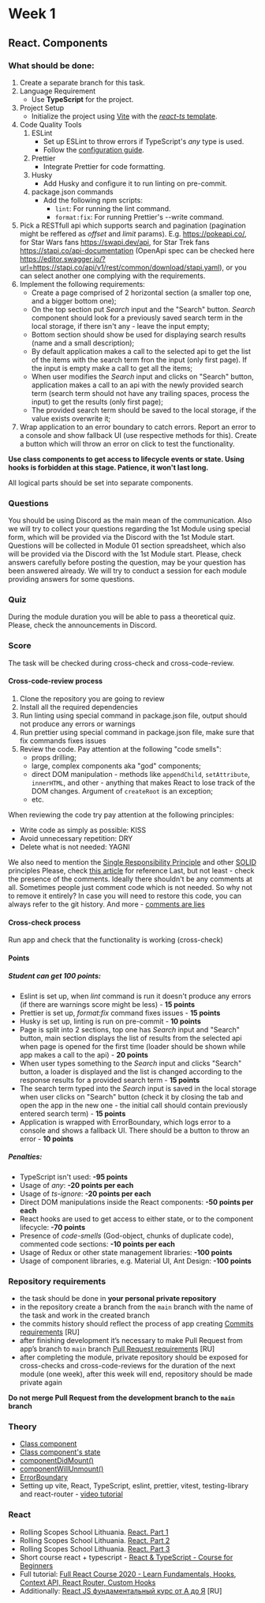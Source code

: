 # Week 1

## React. Components

### What should be done:

1. Create a separate branch for this task.
2. Language Requirement
   - Use **TypeScript** for the project.
3. Project Setup
   - Initialize the project using [Vite](https://vitejs.dev/guide/) with the [*react-ts* template](https://vite.new/react-ts).
4. Code Quality Tools
    1. ESLint
       - Set up ESLint to throw errors if TypeScript's *any* type is used.
       - Follow the [configuration guide](https://github.com/rolling-scopes-school/tasks/blob/master/react/modules/module01/configs.md).
    2. Prettier
       - Integrate Prettier for code formatting.
    3. Husky
       - Add Husky and configure it to run linting on pre-commit.
    4. package.json commands
       - Add the following npm scripts:
           - `lint`: For running the lint command.
           - `format:fix`: For running Prettier's --write command.
5. Pick a RESTfull api which supports search and pagination (pagination might be reffered as *offset* and *limit* params). E.g. https://pokeapi.co/, for Star Wars fans https://swapi.dev/api, for Star Trek fans https://stapi.co/api-documentation (OpenApi spec can be checked here https://editor.swagger.io/?url=https://stapi.co/api/v1/rest/common/download/stapi.yaml), or you can select another one complying with the requirements.
6. Implement the following requirements:
   - Create a page comprised of 2 horizontal section (a smaller top one, and a bigger bottom one);
   - On the top section put *Search* input and the "Search" button. *Search* component should look for a previously saved search term in the local storage, if there isn't any - leave the input empty;
   - Bottom section should show be used for displaying search results (name and a small description);
   - By default application makes a call to the selected api to get the list of the items with the search term fron the input (only first page). If the input is empty make a call to get all the items;
   - When user modifies the *Search* input and clicks on "Search" button, application makes a call to an api with the newly provided search term (search term should not have any trailing spaces, process the input) to get the results (only first page);
   - The provided search term should be saved to the local storage, if the value exists overwrite it;
7. Wrap application to an error boundary to catch errors. Report an error to a console and show fallback UI (use respective methods for this). Create a button which will throw an error on click to test the functionality.

**Use class components to get access to lifecycle events or state. Using hooks is forbidden at this stage. Patience, it won't last long.**

All logical parts should be set into separate components.

### Questions
You should be using Discord as the main mean of the communication.
Also we will try to collect your questions regarding the 1st Module using special form, which will be provided via the Discord with the 1st Module start. Questions will be collected in Module 01 section spreadsheet, which also will be provided via the Discord with the 1st Module start. Please, check answers carefully before posting the question, may be your question has been answered already.
We will try to conduct a session for each module providing answers for some questions.

### Quiz
During the module duration you will be able to pass a theoretical quiz. Please, check the announcements in Discord.

### Score
The task will be checked during cross-check and cross-code-review.

#### Cross-code-review process
1. Clone the repository you are going to review
2. Install all the required dependencies
3. Run linting using special command in package.json file, output should not produce any errors or warnings
4. Run prettier using special command in package.json file, make sure that fix commands fixes issues
5. Review the code. Pay attention at the following "code smells":
   - props drilling;
   - large, complex components aka "god" components;
   - direct DOM manipulation - methods like `appendChild`, `setAttribute`, `innerHTML`, and other - anything that makes React to lose track of the DOM changes. Argument of `createRoot` is an exception;
   - etc.

When reviewing the code try pay attention at the following principles:
- Write code as simply as possible: KISS
- Avoid unnecessary repetition: DRY
- Delete what is not needed: YAGNI

We also need to mention the [Single Responsibility Principle](https://en.wikipedia.org/wiki/Single-responsibility_principle) and other [SOLID](https://en.wikipedia.org/wiki/SOLID) principles
Please, check [this article](https://dmitripavlutin.com/7-architectural-attributes-of-a-reliable-react-component/) for reference
Last, but not least - check the presence of the comments. Ideally there shouldn't be any comments at all. Sometimes people just comment code which is not needed. So why not to remove it entirely? In case you will need to restore this code, you can always refer to the git history. And more - [comments are lies](https://blog.devgenius.io/code-should-be-the-one-version-of-the-truth-dont-add-comments-b0bcd8631a9a)

#### Cross-check process
Run app and check that the functionality is working (cross-check)

#### Points
##### Student can get 100 points:
- Eslint is set up, when *lint* command is run it doesn't produce any errors (if there are warnings score might be less) - **15 points**
- Prettier is set up, *format:fix* command fixes issues - **15 points**
- Husky is set up, linting is run on pre-commit - **10 points**
- Page is split into 2 sections, top one has *Search* input and "Search" button, main section displays the list of results from the selected api when page is opened for the first time (loader should be shown while app makes a call to the api) - **20 points**
- When user types something to the *Search* input and clicks "Search" button, a loader is displayed and the list is changed according to the response results for a provided search term - **15 points**
- The search term typed into the *Search* input is saved in the local storage when user clicks on "Search" button (check it by closing the tab and open the app in the new one - the initial call should contain previously entered search term) - **15 points**
- Application is wrapped with ErrorBoundary, which logs error to a console and shows a fallback UI. There should be a button to throw an error - **10 points**

##### Penalties:
- TypeScript isn't used: **-95 points**
- Usage of *any*: **-20 points per each**
- Usage of *ts-ignore*: **-20 points per each**
- Direct DOM manipulations inside the React components: **-50 points per each**
- React hooks are used to get access to either state, or to the component lifecycle: **-70 points**
- Presence of *code-smells* (God-object, chunks of duplicate code), commented code sections: **-10 points per each**
- Usage of Redux or other state management libraries: **-100 points**
- Usage of component libraries, e.g. Material UI, Ant Design: **-100 points**

### Repository requirements

- the task should be done in **your personal private repository** 
- in the repository create a branch from the `main` branch with the name of the task and work in the created branch
- the commits history should reflect the process of app creating [Commits requirements](https://docs.rs.school/#/git-convention?id=%D0%A2%D1%80%D0%B5%D0%B1%D0%BE%D0%B2%D0%B0%D0%BD%D0%B8%D1%8F-%D0%BA-%D0%B8%D0%BC%D0%B5%D0%BD%D0%B0%D0%BC-%D0%BA%D0%BE%D0%BC%D0%BC%D0%B8%D1%82%D0%BE%D0%B2) [RU]
- after finishing development it’s necessary to make Pull Request from app’s branch to `main` branch [Pull Request requirements](https://docs.rs.school/#/pull-request-review-process?id=%D0%A2%D1%80%D0%B5%D0%B1%D0%BE%D0%B2%D0%B0%D0%BD%D0%B8%D1%8F-%D0%BA-pull-request-pr) [RU]
- after completing the module, private repository should be exposed for cross-checks and cross-code-reviews for the duration of the next module (one week), after this week will end, repository should be made private again 

**Do not merge Pull Request from the development branch to the `main` branch**

### Theory

- [Class component](https://react.dev/reference/react/Component)
- [Class component's state](https://react.dev/reference/react/Component#state)
- [componentDidMount()](https://react.dev/reference/react/Component#componentdidmount)
- [componentWillUnmount()](https://react.dev/reference/react/Component#componentwillunmount)
- [ErrorBoundary](https://react.dev/reference/react/Component#catching-rendering-errors-with-an-error-boundary)
- Setting up vite, React, TypeScript, eslint, prettier, vitest, testing-library and react-router - [video tutorial](https://www.youtube.com/watch?app=desktop&v=cchqeWY0Nak)

### React

- Rolling Scopes School Lithuania. [React. Part 1](https://www.youtube.com/watch?v=L8CmtfCu9AI)
- Rolling Scopes School Lithuania. [React. Part 2](https://www.youtube.com/watch?v=Rrg4D6AHc5A)
- Rolling Scopes School Lithuania. [React. Part 3](https://www.youtube.com/watch?v=w9MvuGWVvkY)
- Short course react + typescript - [React & TypeScript - Course for Beginners](https://www.youtube.com/watch?v=FJDVKeh7RJI)
- Full tutorial: [Full React Course 2020 - Learn Fundamentals, Hooks, Context API, React Router, Custom Hooks](https://www.youtube.com/watch?v=4UZrsTqkcW4&t=8419s)
- Additionally: [React JS фундаментальный курс от А до Я](https://www.youtube.com/watch?v=GNrdg3PzpJQ) [RU]